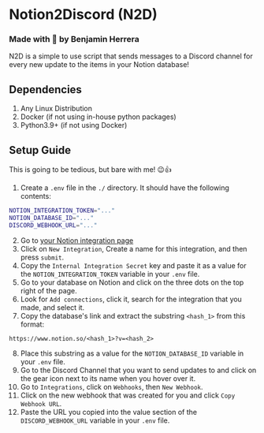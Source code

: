# Notion2Discord (N2D)
### Made with 💖 by Benjamin Herrera
N2D is a simple to use script that sends messages to a Discord channel for every
new update to the items in your Notion database!

## Dependencies
1. Any Linux Distribution
2. Docker (if not using in-house python packages)
3. Python3.9+ (if not using Docker)

## Setup Guide
This is going to be tedious, but bare with me! 😉👍
1. Create a `.env` file in the `./` directory. It should have the following contents:
```bash
NOTION_INTEGRATION_TOKEN="..."
NOTION_DATABASE_ID="..."
DISCORD_WEBHOOK_URL="..."
```
2. Go to [your Notion integration page](https://www.notion.so/my-integrations)
3. Click on `New Integration`, Create a name for this integration, and
then press `submit`.
4. Copy the `Internal Integration Secret` key and paste it as a value for the
`NOTION_INTEGRATION_TOKEN` variable in your `.env` file.
5. Go to your database on Notion and click on the three dots on the top right
of the page.
6. Look for `Add connections`, click it, search for the integration that you made,
and select it.
7. Copy the database's link and extract the substring `<hash_1>` from this format:
```
https://www.notion.so/<hash_1>?v=<hash_2>
```
8. Place this substring as a value for the `NOTION_DATABASE_ID` variable in your
`.env` file.
9. Go to the Discord Channel that you want to send updates to and click on the
gear icon next to its name when you hover over it.
10. Go to `Integrations`, click on `Webhooks`, then `New Webhook`.
11. Click on the new webhook that was created for you and click `Copy Webhook URL`.
12. Paste the URL you copied into the value section of the `DISCORD_WEBHOOK_URL`
variable in your `.env` file.
